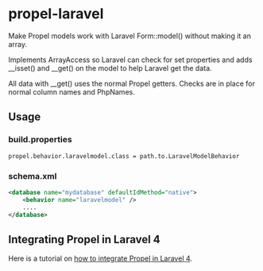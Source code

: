 propel-laravel
==============

Make Propel models work with Laravel Form::model() without making it an array.

Implements ArrayAccess so Laravel can check for set properties and adds __isset() and __get() on the model to help
Laravel get the data.

All data with __get() uses the normal Propel getters. Checks are in place for normal column names and PhpNames.

Usage
-----
### build.properties

	propel.behavior.laravelmodel.class = path.to.LaravelModelBehavior

### schema.xml

```xml
<database name="mydatabase" defaultIdMethod="native">
	<behavior name="laravelmodel" />
	....
</database>
```

Integrating Propel in Laravel 4
-----
Here is a tutorial on [how to integrate Propel in Laravel 4](http://picqer.com/blog/propel-with-laravel).
